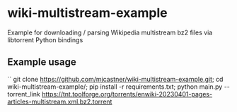 # wiki-multistream-example
Example for downloading / parsing Wikipedia multistream bz2 files via libtorrent Python bindings

## Example usage

``
git clone https://github.com/mjcastner/wiki-multistream-example.git;
cd wiki-multistream-example/;
pip install -r requirements.txt;
python main.py --torrent_link 
https://tnt.toolforge.org/torrents/enwiki-20230401-pages-articles-multistream.xml.bz2.torrent
```
